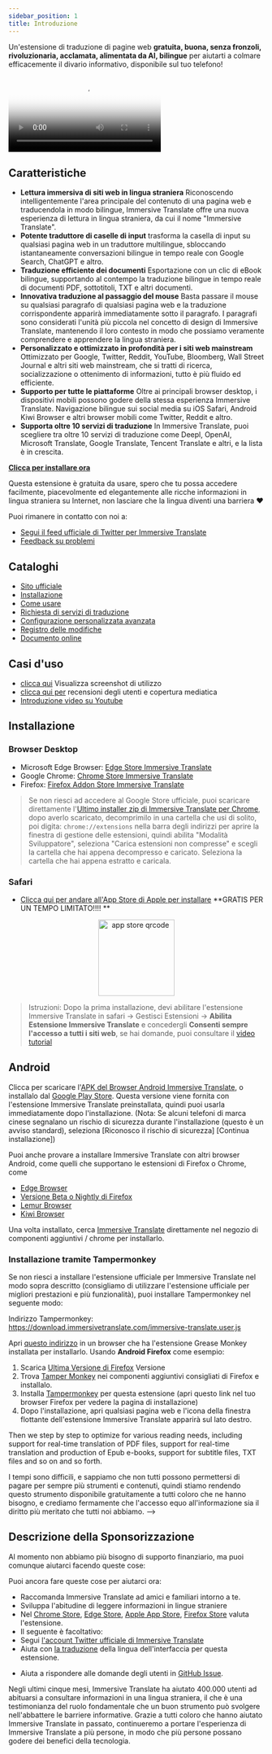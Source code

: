 ```yaml
---
sidebar_position: 1
title: Introduzione
---
```


Un'estensione di traduzione di pagine web **gratuita, buona, senza fronzoli, rivoluzionaria, acclamata, alimentata da AI, bilingue** per aiutarti a colmare efficacemente il divario informativo, disponibile sul tuo telefono!

<video
  controls
  poster="https://immersivetranslate.com/assets/price/video-poster-en.png"
  src="https://s.immersivetranslate.com/assets/uploads/en-kefVSe.mp4"
/>

## Caratteristiche

- **Lettura immersiva di siti web in lingua straniera** Riconoscendo intelligentemente l'area principale del contenuto di una pagina web e traducendola in modo bilingue, Immersive Translate offre una nuova esperienza di lettura in lingua straniera, da cui il nome "Immersive Translate".
- **Potente traduttore di caselle di input** trasforma la casella di input su qualsiasi pagina web in un traduttore multilingue, sbloccando istantaneamente conversazioni bilingue in tempo reale con Google Search, ChatGPT e altro.
- **Traduzione efficiente dei documenti** Esportazione con un clic di eBook bilingue, supportando al contempo la traduzione bilingue in tempo reale di documenti PDF, sottotitoli, TXT e altri documenti.
- **Innovativa traduzione al passaggio del mouse** Basta passare il mouse su qualsiasi paragrafo di qualsiasi pagina web e la traduzione corrispondente apparirà immediatamente sotto il paragrafo. I paragrafi sono considerati l'unità più piccola nel concetto di design di Immersive Translate, mantenendo il loro contesto in modo che possiamo veramente comprendere e apprendere la lingua straniera.
- **Personalizzato e ottimizzato in profondità per i siti web mainstream** Ottimizzato per Google, Twitter, Reddit, YouTube, Bloomberg, Wall Street Journal e altri siti web mainstream, che si tratti di ricerca, socializzazione o ottenimento di informazioni, tutto è più fluido ed efficiente.
- **Supporto per tutte le piattaforme** Oltre ai principali browser desktop, i dispositivi mobili possono godere della stessa esperienza Immersive Translate. Navigazione bilingue sui social media su iOS Safari, Android Kiwi Browser e altri browser mobili come Twitter, Reddit e altro.
- **Supporta oltre 10 servizi di traduzione** In Immersive Translate, puoi scegliere tra oltre 10 servizi di traduzione come Deepl, OpenAI, Microsoft Translate, Google Translate, Tencent Translate e altri, e la lista è in crescita.

[**Clicca per installare ora**](/docs/installation/)

Questa estensione è gratuita da usare, spero che tu possa accedere facilmente, piacevolmente ed elegantemente alle ricche informazioni in lingua straniera su Internet, non lasciare che la lingua diventi una barriera ❤️

Puoi rimanere in contatto con noi a:

<!-- - [Iscriviti a Immersive Translate via Email](https://immersivetranslate.substack.com/) Ricevi gli ultimi aggiornamenti e (benefici) in modo tempestivo. -->

- [Segui il feed ufficiale di Twitter per Immersive Translate](https://twitter.com/immersivetrans)
  <!-- - [Segui il canale Telegram](https://t.me/immersivetranslate) Ricevi le ultime notizie! -->
  <!-- - [Unisciti al gruppo Telegram](https://t.me/+rq848Z09nehlOTgx) per partecipare alle discussioni sulle funzionalità. -->
- [Feedback su problemi](https://github.com/immersive-translate/immersive-translate/issues/)

## Cataloghi

- [Sito ufficiale](https://immersivetranslate.com/en/?force=1)
- [Installazione](/docs/installation/)
- [Come usare](/docs/usage/)
- [Richiesta di servizi di traduzione](/docs/services/)
- [Configurazione personalizzata avanzata](/docs/advanced/)
- [Registro delle modifiche](/docs/CHANGELOG/)
- [Documento online](/docs/)

## Casi d'uso

<!-- - [Scopri i cambiamenti che sono avvenuti all'utente Xiao Zhang dopo un mese di utilizzo di Immersive Translate](#user-xiao-zhangs-story) -->

- [clicca qui](/docs/usecase/) Visualizza screenshot di utilizzo
- [clicca qui per](/docs/review/) recensioni degli utenti e copertura mediatica
- [Introduzione video su Youtube](https://www.youtube.com/watch?v=SHznc5kQCM4&ab_channel=ImmersiveTranslate)

## Installazione

### Browser Desktop

- Microsoft Edge Browser: [Edge Store Immersive Translate](https://microsoftedge.microsoft.com/addons/detail/amkbmndfnliijdhojkpoglbnaaahippg)
- Google Chrome: [Chrome Store Immersive Translate](https://chrome.google.com/webstore/detail/immersive-translate/bpoadfkcbjbfhfodiogcnhhhpibjhbnh)
- Firefox: [Firefox Addon Store Immersive Translate](https://addons.mozilla.org/firefox/addon/immersive-translate/)

> Se non riesci ad accedere al Google Store ufficiale, puoi scaricare direttamente l'[Ultimo installer zip di Immersive Translate per Chrome](https://download.immersivetranslate.com/latest/chrome-immersive-translate.zip), dopo averlo scaricato, decomprimilo in una cartella che usi di solito, poi digita: `chrome://extensions` nella barra degli indirizzi per aprire la finestra di gestione delle estensioni, quindi abilita "Modalità Sviluppatore", seleziona "Carica estensioni non compresse" e scegli la cartella che hai appena decompresso e caricato. Seleziona la cartella che hai appena estratto e caricala.

### Safari

- [Clicca qui per andare all'App Store di Apple per installare](https://apps.apple.com/app/immersive-translate/id6447957425) \*\*GRATIS PER UN TEMPO LIMITATO!!!! \*\*

<div align="center">
<img src="https://s.immersivetranslate.com/static/official-static/assets/immersive-app-store.png" width="150" alt="app store qrcode" />
</div>

> Istruzioni: Dopo la prima installazione, devi abilitare l'estensione Immersive Translate in safari -> Gestisci Estensioni -> **Abilita Estensione Immersive Translate** e concedergli **Consenti sempre l'accesso a tutti i siti web**, se hai domande, puoi consultare il [video tutorial](https://s.immersivetranslate.com/videos/ios_safari_turorial_en.mp4)

## Android

Clicca per scaricare l'[APK del Browser Android Immersive Translate](https://immersivetranslate.com/android/), o installalo dal [Google Play Store](https://play.google.com/store/apps/details?id=com.immersivetranslate.browser&utm_campaign=official). Questa versione viene fornita con l'estensione Immersive Translate preinstallata, quindi puoi usarla immediatamente dopo l'installazione. (Nota: Se alcuni telefoni di marca cinese segnalano un rischio di sicurezza durante l'installazione (questo è un avviso standard), seleziona [Riconosco il rischio di sicurezza] [Continua installazione])

Puoi anche provare a installare Immersive Translate con altri browser Android, come quelli che supportano le estensioni di Firefox o Chrome, come

- [Edge Browser](https://www.microsoft.com/edge/emmx/immersivetranslatecollaboration)
- [Versione Beta o Nightly di Firefox](https://www.mozilla.org/firefox/channel/android/)
- [Lemur Browser](https://lemurbrowser.com/)
- [Kiwi Browser](https://kiwibrowser.com/)

Una volta installato, cerca [Immersive Translate](https://chrome.google.com/webstore/detail/immersive-translate/bpoadfkcbjbfhfodiogcnhhhpibjhbnh) direttamente nel negozio di componenti aggiuntivi / chrome per installarlo.

### Installazione tramite Tampermonkey

Se non riesci a installare l'estensione ufficiale per Immersive Translate nel modo sopra descritto (consigliamo di utilizzare l'estensione ufficiale per migliori prestazioni e più funzionalità), puoi installare Tampermonkey nel seguente modo:

Indirizzo Tampermonkey: https://download.immersivetranslate.com/immersive-translate.user.js

Apri [questo indirizzo](https://download.immersivetranslate.com/immersive-translate.user.js) in un browser che ha l'estensione Grease Monkey installata per installarlo. Usando **Android Firefox** come esempio:

1. Scarica [Ultima Versione di Firefox](https://www.mozilla.org/firefox/browsers/mobile/android/) Versione
2. Trova [Tamper Monkey](https://www.tampermonkey.net/) nei componenti aggiuntivi consigliati di Firefox e installalo.
3. Installa [Tampermonkey](https://download.immersivetranslate.com/immersive-translate.user.js) per questa estensione (apri questo link nel tuo browser Firefox per vedere la pagina di installazione)
4. Dopo l'installazione, apri qualsiasi pagina web e l'icona della finestra flottante dell'estensione Immersive Translate apparirà sul lato destro.

Then we step by step to optimize for various reading needs, including support for real-time translation of PDF files, support for real-time translation and production of Epub e-books, support for subtitle files, TXT files and so on and so forth.

I tempi sono difficili, e sappiamo che non tutti possono permettersi di pagare per sempre più strumenti e contenuti, quindi stiamo rendendo questo strumento disponibile gratuitamente a tutti coloro che ne hanno bisogno, e crediamo fermamente che l'accesso equo all'informazione sia il diritto più meritato che tutti noi abbiamo. -->

## Descrizione della Sponsorizzazione

Al momento non abbiamo più bisogno di supporto finanziario, ma puoi comunque aiutarci facendo queste cose:

Puoi ancora fare queste cose per aiutarci ora:

- Raccomanda Immersive Translate ad amici e familiari intorno a te.
- Sviluppa l'abitudine di leggere informazioni in lingue straniere
- Nel [Chrome Store](https://chrome.google.com/webstore/detail/immersive-translate/bpoadfkcbjbfhfodiogcnhhhpibjhbnh), [Edge Store](https://microsoftedge.microsoft.com/addons/detail/immersive-translate-web-/amkbmndfnliijdhojkpoglbnaaahippg), [Apple App Store](https://apps.apple.com/app/id6447957425), [Firefox Store](https://addons.mozilla.org/firefox/addon/immersive-translate/) valuta l'estensione.
- Il seguente è facoltativo:
  <!-- - Iscriviti a [l'email ufficiale di Immersive Translate](https://immersivetranslate.substack.com/) -->
  <!-- - [Unisciti al canale Telegram](https://t.me/immersivetranslate) -->
- Segui [l'account Twitter ufficiale di Immersive Translate](https://twitter.com/immersivetrans)
- Aiuta con [la traduzione](https://crowdin.com/project/immersive-translate) della lingua dell'interfaccia per questa estensione.
<!-- - Aiuta a rispondere alle domande degli utenti nei [Gruppi Telegram](https://t.me/+rq848Z09nehlOTgx). -->
- Aiuta a rispondere alle domande degli utenti in [GitHub Issue](https://github.com/immersive-translate/immersive-translate/issues).

Negli ultimi cinque mesi, Immersive Translate ha aiutato 400.000 utenti ad abituarsi a consultare informazioni in una lingua straniera, il che è una testimonianza del ruolo fondamentale che un buon strumento può svolgere nell'abbattere le barriere informative. Grazie a tutti coloro che hanno aiutato Immersive Translate in passato, continueremo a portare l'esperienza di Immersive Translate a più persone, in modo che più persone possano godere dei benefici della tecnologia.
